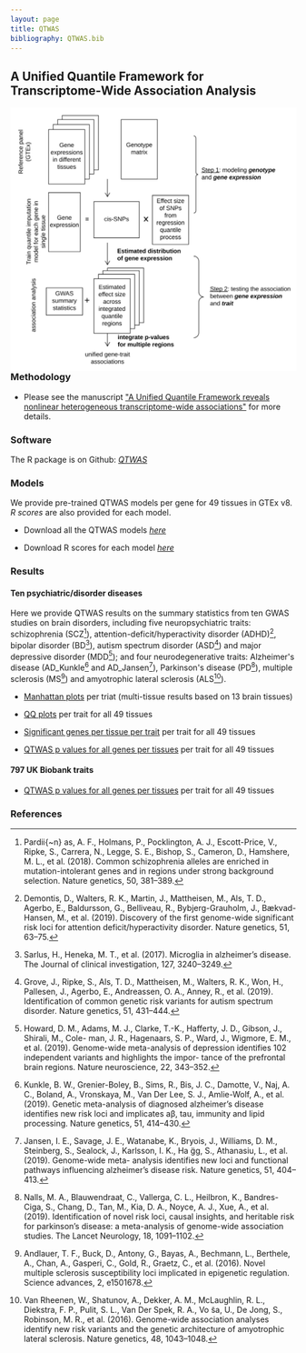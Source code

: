 ```yaml
---
layout: page
title: QTWAS
bibliography: QTWAS.bib
---
```


## A Unified Quantile Framework for Transcriptome-Wide Association Analysis

<img align="right" src="/img/QTWAS_flowchart.jpg" alt="" width="600">


### Methodology

  - Please see the manuscript ["A Unified Quantile Framework reveals nonlinear heterogeneous transcriptome-wide associations"]() for more details.

### Software

  The R package is on Github: [_QTWAS_]()

### Models

We provide pre-trained QTWAS models per gene for 49 tissues in GTEx v8. _R scores_ are also provided for each model.

  - Download all the QTWAS models [_here_]()
  
  - Download R scores for each model [_here_]()

### Results

#### Ten psychiatric/disorder diseases 
    
  Here we provide QTWAS results on the summary statistics from ten GWAS studies on brain disorders, including five neuropsychiatric traits: schizophrenia (SCZ[^fn1]), attention-deficit/hyperactivity disorder (ADHD)[^fn2], bipolar disorder (BD[^fn3]), autism spectrum disorder (ASD[^fn4]) and major depressive disorder (MDD[^fn5]); and four neurodegenerative traits: Alzheimer's disease (AD\_Kunkle[^fn6] and AD\_Jansen[^fn7]), Parkinson's disease (PD[^fn8]), multiple sclerosis (MS[^fn9]) and amyotrophic lateral sclerosis (ALS[^fn10]). 

  - [Manhattan plots](https://www.dropbox.com/sh/ksva8yexsud9on6/AADnj7RcLC0TH4xvLlVea_ZHa?dl=0) per triat (multi-tissue results based on 13 brain tissues)
    
  - [QQ plots](https://www.dropbox.com/sh/omgvs4hxzlcpik8/AABqMYBiFGSzhqwFvvY5dPjZa?dl=0) per trait for all 49 tissues
  
  - [Significant genes per tissue per trait](https://www.dropbox.com/sh/qd21drdjdcz3t5h/AADGM3JwZ6SkkG9syIJDaXHIa?dl=0) per trait for all 49 tissues
    
  - [QTWAS p values for all genes per tissues]() per trait for all 49 tissues
    
#### 797 UK Biobank traits
    
  - [QTWAS p values for all genes per tissues]() per trait for all 49 tissues

### References
[^fn1]: Pardii{\~n} as, A. F., Holmans, P., Pocklington, A. J., Escott-Price, V., Ripke, S., Carrera, N., Legge, S. E., Bishop, S., Cameron, D., Hamshere, M. L., et al. (2018). Common schizophrenia alleles are enriched in mutation-intolerant genes and in regions under strong background selection. Nature genetics, 50, 381–389.

[^fn2]: Demontis, D., Walters, R. K., Martin, J., Mattheisen, M., Als, T. D., Agerbo, E., Baldursson, G., Belliveau, R., Bybjerg-Grauholm, J., Bækvad-Hansen, M., et al. (2019). Discovery of the first genome-wide significant risk loci for attention deficit/hyperactivity disorder. Nature genetics, 51, 63–75.

[^fn3]: Sarlus, H., Heneka, M. T., et al. (2017). Microglia in alzheimer’s disease. The Journal of clinical investigation, 127, 3240–3249.

[^fn4]: Grove, J., Ripke, S., Als, T. D., Mattheisen, M., Walters, R. K., Won, H., Pallesen, J., Agerbo, E., Andreassen, O. A., Anney, R., et al. (2019). Identification of common genetic risk variants for autism spectrum disorder. Nature genetics, 51, 431–444.

[^fn5]: Howard, D. M., Adams, M. J., Clarke, T.-K., Hafferty, J. D., Gibson, J., Shirali, M., Cole- man, J. R., Hagenaars, S. P., Ward, J., Wigmore, E. M., et al. (2019). Genome-wide meta-analysis of depression identifies 102 independent variants and highlights the impor- tance of the prefrontal brain regions. Nature neuroscience, 22, 343–352.

[^fn6]: Kunkle, B. W., Grenier-Boley, B., Sims, R., Bis, J. C., Damotte, V., Naj, A. C., Boland, A., Vronskaya, M., Van Der Lee, S. J., Amlie-Wolf, A., et al. (2019). Genetic meta-analysis of diagnosed alzheimer’s disease identifies new risk loci and implicates aβ, tau, immunity and lipid processing. Nature genetics, 51, 414–430.

[^fn7]: Jansen, I. E., Savage, J. E., Watanabe, K., Bryois, J., Williams, D. M., Steinberg, S., Sealock, J., Karlsson, I. K., Ha ̈gg, S., Athanasiu, L., et al. (2019). Genome-wide meta- analysis identifies new loci and functional pathways influencing alzheimer’s disease risk. Nature genetics, 51, 404–413.

[^fn8]: Nalls, M. A., Blauwendraat, C., Vallerga, C. L., Heilbron, K., Bandres-Ciga, S., Chang, D., Tan, M., Kia, D. A., Noyce, A. J., Xue, A., et al. (2019). Identification of novel risk loci, causal insights, and heritable risk for parkinson’s disease: a meta-analysis of genome-wide association studies. The Lancet Neurology, 18, 1091–1102.

[^fn9]: Andlauer, T. F., Buck, D., Antony, G., Bayas, A., Bechmann, L., Berthele, A., Chan, A., Gasperi, C., Gold, R., Graetz, C., et al. (2016). Novel multiple sclerosis susceptibility loci implicated in epigenetic regulation. Science advances, 2, e1501678.

[^fn10]: Van Rheenen, W., Shatunov, A., Dekker, A. M., McLaughlin, R. L., Diekstra, F. P., Pulit, S. L., Van Der Spek, R. A., Vo ̃sa, U., De Jong, S., Robinson, M. R., et al. (2016). Genome-wide association analyses identify new risk variants and the genetic architecture of amyotrophic lateral sclerosis. Nature genetics, 48, 1043–1048.
